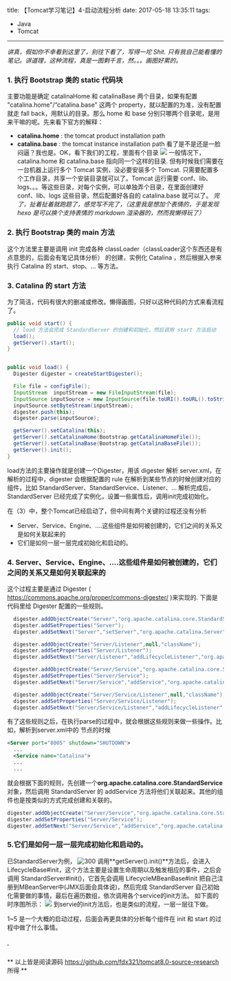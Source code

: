 title: 【Tomcat学习笔记】4-启动流程分析
date: 2017-05-18 13:35:11
tags:
- Java
- Tomcat
---
*讲真，假如你不幸看到这里了，别往下看了，写得一坨 Shit. 只有我自己能看懂的笔记。讲道理，这种流程，真是一图剩千言，然。。。画图好累的。*
### **1. 执行 Bootstrap 类的 static 代码块**
主要功能是确定 catalinaHome 和 catalinaBase 两个目录，如果有配置 "catalina.home"/“catalina.base” 这两个 property，就以配置的为准，没有配置就走 fall back，用默认的目录。那么 home 和 base 分别只哪两个目录呢，是用来干嘛的呢。先来看下官方的解释：
* **catalina.home** : the tomcat product installation path
* **catalina.base** : the tomcat instance installation path
看了是不是还是一脸闷逼？我也是。OK，看下我们的工程，里面有个目录
![](/images/【Tomcat学习笔记】启动流程分析_1.png)<!--more-->
一般情况下，catalina.home 和 catalina.base 指向同一个这样的目录. 但有时候我们需要在一台机器上运行多个 Tomcat 实例，没必要安装多个 Tomcat. 只需要配置多个工作目录，共享一个安装目录就可以了。Tomcat 运行需要 conf、lib、logs、。。等这些目录，对每个实例，可以单独弄个目录，在里面创建好 conf、lib、logs 这些目录，然后配置好各自的 catalina.base 就可以了。
*完了，扯着扯着就跑题了，感觉写不完了，（这里我是想加个表情的，于是发现 hexo 是可以换个支持表情的 markdown 渲染器的，然而我懒得玩了）*

### **2. 执行 Bootstrap 类的 main 方法**
这个方法里主要是调用 init 完成各种 classLoader（classLoader这个东西还是有点意思的，后面会有笔记具体分析） 的创建，实例化 Catalina ，然后根据入参来执行 Catalina 的 start、stop、... 等方法。

### **3. Catalina 的 start 方法**
为了简洁，代码有很大的删减或修改。懒得画图，只好以这种代码的方式来看流程了。
```java
public void start() {
  // load 方法会完成 StandardServer 的创建和初始化，然后调用 start 方法启动
  load();
  getServer().start();
}


public void load() {
  Digester digester = createStartDigester();

  File file = configFile();
  InputStream  inputStream = new FileInputStream(file);
  InputSource inputSource = new InputSource(file.toURI().toURL().toString());
  inputSource.setByteStream(inputStream);
  digester.push(this);
  digester.parse(inputSource);

  getServer().setCatalina(this);
  getServer().setCatalinaHome(Bootstrap.getCatalinaHomeFile());
  getServer().setCatalinaBase(Bootstrap.getCatalinaBaseFile());
  getServer().init();
}
```
load方法的主要操作就是创建一个Digester，用该 digester 解析 server.xml，在解析的过程中，digester 会根据配置的 rule 在解析到某些节点的时候创建对应的组件，比如 StandardServer、StandardService、Listener、... 解析完成后，StandardServer 已经完成了实例化，设置一些属性后，调用init完成初始化。


在（3）中，整个Tomcat已经启动了，但中间有两个关键的过程还没有分析
* Server、Service、Engine、....这些组件是如何被创建的，它们之间的关系又是如何关联起来的
* 它们是如何一层一层完成初始化和启动的。


### **4. Server、Service、Engine、....这些组件是如何被创建的，它们之间的关系又是如何关联起来的**
这个过程主要是通过 Digester ( https://commons.apache.org/proper/commons-digester/ )来实现的. 下面是代码里给 Digester 配置的一些规则。
```java
  digester.addObjectCreate("Server","org.apache.catalina.core.StandardServer","className");
  digester.addSetProperties("Server");
  digester.addSetNext("Server","setServer","org.apache.catalina.Server");

  digester.addObjectCreate("Server/Listener",null,"className");
  digester.addSetProperties("Server/Listener");
  digester.addSetNext("Server/Listener","addLifecycleListener","org.apache.catalina.LifecycleListener");

  digester.addObjectCreate("Server/Service","org.apache.catalina.core.StandardService","className");
  digester.addSetProperties("Server/Service");
  digester.addSetNext("Server/Service","addService","org.apache.catalina.Service");

  digester.addObjectCreate("Server/Service/Listener",null,"className");
  digester.addSetProperties("Server/Service/Listener");
  digester.addSetNext("Server/Service/Listener","addLifecycleListener","org.apache.catalina.LifecycleListener");
```
有了这些规则之后，在执行parse的过程中，就会根据这些规则来做一些操作。比如，解析到server.xml中的 <Service> 节点的时候
```xml
<Server port="8005" shutdown="SHUTDOWN">
  ...
  <Service name="Catalina">
  ...
  ...  
```
就会根据下面的规则，先创建一个**org.apache.catalina.core.StandardService**对象，然后调用 StandardServer 的 addService 方法将他们关联起来。其他的组件也是按类似的方式完成创建和关联的。
```java
digester.addObjectCreate("Server/Service","org.apache.catalina.core.StandardService","className");
digester.addSetProperties("Server/Service");
digester.addSetNext("Server/Service","addService","org.apache.catalina.Service");
```

### **5.它们是如何一层一层完成初始化和启动的。**
已StandardServer为例，
![300](/images/【Tomcat学习笔记】启动流程分析_2.png)
调用**getServer().init()**方法后，会进入 LifecycleBase#init，这个方法主要是设置生命周期以及触发相应的事件，之后会调用 StandardServer#init()，它首先会调用 LifecycleMBeanBase#init 把自己注册到MBeanServer中(JMX后面会具体说)，然后完成 StandardServer 自己初始化需要做的事情，最后在遍历数组，依次调用各个service的init方法。 如下面的时序图所示：
<img src="/images/【Tomcat学习笔记】启动流程分析_2.svg"/>
到servie的init方法后，也是类似的流程，一层一层往下做。


1~5 是一个大概的启动过程，后面会再更具体的分析每个组件在 init 和 start 的过程中做了什么事情。

##### .
** 以上皆是阅读源码 https://github.com/fdx321/tomcat8.0-source-research 所得 **
<style>
img[title="300"] {
  width:300px;
  width:300px;
  display: block;
}
img[title="500"] {
  width:500px;
  height:150px;
  display: block;
}
</style>
